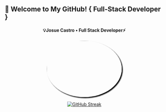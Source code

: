## 👋 Welcome to My GitHub! { Full-Stack Developer }
<div align="center">

<h4>💡Josue Castro • Full Stack Developer⚡️</h4>

<img src="https://media.giphy.com/media/ptqAPgghLtHOa0SLJS/giphy.gif" width="238" height="180" style="border-radius: 50%; box-shadow: 3px 3px 3px black;" />

<p></p>
<a href="https://git.io/streak-stats"><img src="https://github-readme-streak-stats.herokuapp.com?user=josuecaztro&theme=panda" alt="GitHub Streak" /></a>
</div>
<!--
**josuecaztro/josuecaztro** is a ✨ _special_ ✨ repository because its `README.md` (this file) appears on your GitHub profile.

Here are some ideas to get you started:

- 🔭 I’m currently working on ...
- 🌱 I’m currently learning ...
- 👯 I’m looking to collaborate on ...
- 🤔 I’m looking for help with ...
- 💬 Ask me about ...
- 📫 How to reach me: ...
- 😄 Pronouns: ...
- ⚡ Fun fact: ...
-->
